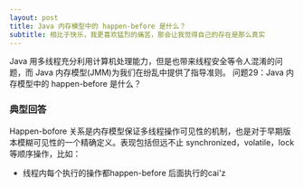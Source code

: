 ```yaml
---
layout: post
title: Java 内存模型中的 happen-before 是什么？
subtitle: 相比于快乐，我更喜欢猛烈的痛苦，那会让我觉得自己的存在是那么真实
---
```


Java 用多线程充分利用计算机处理能力，但是也带来线程安全等令人混淆的问题，而 Java 内存模型(JMM)为我们在纷乱中提供了指导准则。
问题29：Java 内存模型中的 happen-before 是什么？

### 典型回答
Happen-bofore 关系是内存模型保证多线程操作可见性的机制，也是对于早期版本模糊可见性的一个精确定义。表现包括但远不止 synchronized，volatile，lock 等顺序操作，比如：
* 线程内每个执行的操作都happen-before 后面执行的cai'z